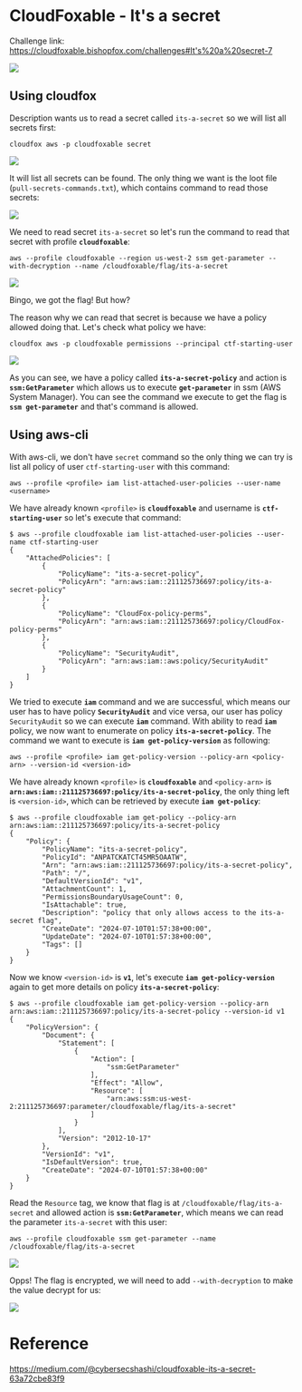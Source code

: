 # CloudFoxable - It's a secret

Challenge link: https://cloudfoxable.bishopfox.com/challenges#It's%20a%20secret-7

![](images/its-a-secret-description.png)

## Using cloudfox

Description wants us to read a secret called `its-a-secret` so we will list all secrets first:

```
cloudfox aws -p cloudfoxable secret
```

![](images/its-a-secret-cloudfox-secret.png)

It will list all secrets can be found. The only thing we want is the loot file (`pull-secrets-commands.txt`), which contains command to read those secrets:

![](images/its-a-secret-secret-loot.png)

We need to read secret `its-a-secret` so let's run the command to read that secret with profile **`cloudfoxable`**:

```
aws --profile cloudfoxable --region us-west-2 ssm get-parameter --with-decryption --name /cloudfoxable/flag/its-a-secret
```

![](images/its-a-secret-cloudfox-get-flag.png)

Bingo, we got the flag! But how?

The reason why we can read that secret is because we have a policy allowed doing that. Let's check what policy we have:

```
cloudfox aws -p cloudfoxable permissions --principal ctf-starting-user
```

![](images/its-a-secret-cloudfox-permission.png)

As you can see, we have a policy called **`its-a-secret-policy`** and action is **`ssm:GetParameter`** which allows us to execute **`get-parameter`** in ssm (AWS System Manager). You can see the command we execute to get the flag is **`ssm get-parameter`** and that's command is allowed.

## Using aws-cli

With aws-cli, we don't have `secret` command so the only thing we can try is list all policy of user `ctf-starting-user` with this command:

```
aws --profile <profile> iam list-attached-user-policies --user-name <username>
```

We have already known `<profile>` is **`cloudfoxable`** and username is **`ctf-starting-user`** so let's execute that command:

```
$ aws --profile cloudfoxable iam list-attached-user-policies --user-name ctf-starting-user
{
    "AttachedPolicies": [
        {
            "PolicyName": "its-a-secret-policy",
            "PolicyArn": "arn:aws:iam::211125736697:policy/its-a-secret-policy"
        },
        {
            "PolicyName": "CloudFox-policy-perms",
            "PolicyArn": "arn:aws:iam::211125736697:policy/CloudFox-policy-perms"
        },
        {
            "PolicyName": "SecurityAudit",
            "PolicyArn": "arn:aws:iam::aws:policy/SecurityAudit"
        }
    ]
}
```

We tried to execute **`iam`** command and we are successful, which means our user has to have policy **`SecurityAudit`** and vice versa, our user has policy `SecurityAudit` so we can execute **`iam`** command. With ability to read **`iam`** policy, we now want to enumerate on policy **`its-a-secret-policy`**. The command we want to execute is **`iam get-policy-version`** as following:

```
aws --profile <profile> iam get-policy-version --policy-arn <policy-arn> --version-id <version-id>
```

We have already known `<profile>` is **`cloudfoxable`** and `<policy-arn>` is **`arn:aws:iam::211125736697:policy/its-a-secret-policy`**, the only thing left is `<version-id>`, which can be retrieved by execute **`iam get-policy`**:

```
$ aws --profile cloudfoxable iam get-policy --policy-arn arn:aws:iam::211125736697:policy/its-a-secret-policy
{
    "Policy": {
        "PolicyName": "its-a-secret-policy",
        "PolicyId": "ANPATCKATCT45MR5OAATW",
        "Arn": "arn:aws:iam::211125736697:policy/its-a-secret-policy",
        "Path": "/",
        "DefaultVersionId": "v1",
        "AttachmentCount": 1,
        "PermissionsBoundaryUsageCount": 0,
        "IsAttachable": true,
        "Description": "policy that only allows access to the its-a-secret flag",
        "CreateDate": "2024-07-10T01:57:38+00:00",
        "UpdateDate": "2024-07-10T01:57:38+00:00",
        "Tags": []
    }
}
```

Now we know `<version-id>` is **`v1`**, let's execute **`iam get-policy-version`** again to get more details on policy **`its-a-secret-policy`**:

```
$ aws --profile cloudfoxable iam get-policy-version --policy-arn arn:aws:iam::211125736697:policy/its-a-secret-policy --version-id v1
{
    "PolicyVersion": {
        "Document": {
            "Statement": [
                {
                    "Action": [
                        "ssm:GetParameter"
                    ],
                    "Effect": "Allow",
                    "Resource": [
                        "arn:aws:ssm:us-west-2:211125736697:parameter/cloudfoxable/flag/its-a-secret"
                    ]
                }
            ],
            "Version": "2012-10-17"
        },
        "VersionId": "v1",
        "IsDefaultVersion": true,
        "CreateDate": "2024-07-10T01:57:38+00:00"
    }
}
```

Read the `Resource` tag, we know that flag is at `/cloudfoxable/flag/its-a-secret` and allowed action is **`ssm:GetParameter`**, which means we can read the parameter `its-a-secret` with this user:

```
aws --profile cloudfoxable ssm get-parameter --name /cloudfoxable/flag/its-a-secret
```

![](images/its-a-secret-aws-cli-ssm-get-param-encrypted.png)

Opps! The flag is encrypted, we will need to add `--with-decryption` to make the value decrypt for us:

![](images/its-a-secret-aws-cli-ssm-get-param-decrypted.png)

# Reference

https://medium.com/@cybersecshashi/cloudfoxable-its-a-secret-63a72cbe83f9
